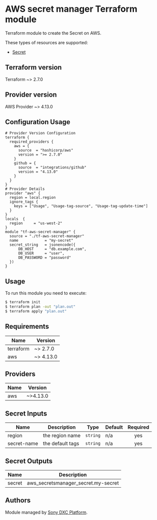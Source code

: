 # AWS secret manager Terraform module

Terraform module to create the Secret on AWS.

These types of resources are supported:

* [Secret](https://registry.terraform.io/providers/hashicorp/aws/latest/docs/resources/secretsmanager_secret)

## Terraform version
Terraform ~> 2.7.0

## Provider version
AWS Provider ~> 4.13.0

## Configuration Usage

```hcl
# Provider Version Configuration
terraform {
  required_providers {
    aws = {
      source  = "hashicorp/aws"
      version = ">= 2.7.0"
    }
    github = {
      source  = "integrations/github"
      version = "4.13.0"
    }
  }
}
# Provider Details
provider "aws" {
  region = local.region
  ignore_tags {
    keys = ["Usage", "Usage-tag-source", "Usage-tag-update-time"]
  }
}
locals  {
  region     = "us-west-2"
}
module "tf-aws-secret-manager" {
  source = "./tf-aws-secret-manager"
  name            = "my-secret"
  secret_string   = jsonencode({
      DB_HOST     = "db.example.com",
      DB_USER     = "user",
      DB_PASSWORD = "password"
  })
}

```

## Usage

To run this module you need to execute:

```bash
$ terraform init
$ terraform plan -out "plan.out"
$ terraform apply "plan.out"
```

<!-- BEGINNING OF PRE-COMMIT-TERRAFORM DOCS HOOK -->
## Requirements

| Name | Version |
|------|---------|
| terraform | ~> 2.7.0 |
| aws | ~> 4.13.0 |

## Providers

| Name | Version |
|------|---------|
| aws | ~>4.13.0 |

## Secret Inputs

| Name | Description | Type | Default | Required |
|------|-------------|------|---------|:--------:|
| region  | the region name | `string` | n/a | yes |
| secret-name  | the default tags | `string` | n/a | yes |



## Secret Outputs

| Name | Description |
|------|-------------|
| secret | aws_secretsmanager_secret.my-secret|

<!-- END OF PRE-COMMIT-TERRAFORM DOCS HOOK -->

## Authors

Module managed by [Sony DXC Platform](https://).
